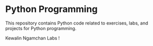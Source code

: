 # Python Programming
This repository contains Python code related to exercises, labs, and projects for Python programming.


Kewalin Ngamchan 
Labs ! 
